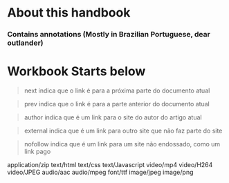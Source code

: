 # About this handbook
### Contains annotations (Mostly in Brazilian Portuguese, dear outlander)
# Workbook Starts below

> next indica que o link é para a próxima parte do documento atual 

> prev indica que o link é para a parte anterior do documento atual 

> author indica que é um link para o site do autor do artigo atual 

> external indica que é um link para outro site que não faz parte do site 

> nofollow indica que é um link para um site não endossado, como um link pago

application/zip 
text/html 
text/css 
text/Javascript
video/mp4
video/H264
video/JPEG
audio/aac
audio/mpeg
font/ttf
image/jpeg
image/png 